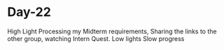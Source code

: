 # Day-22
High Light  Processing my Midterm requirements, Sharing the links to the other group, watching Intern Quest. 
Low lights  Slow progress 
